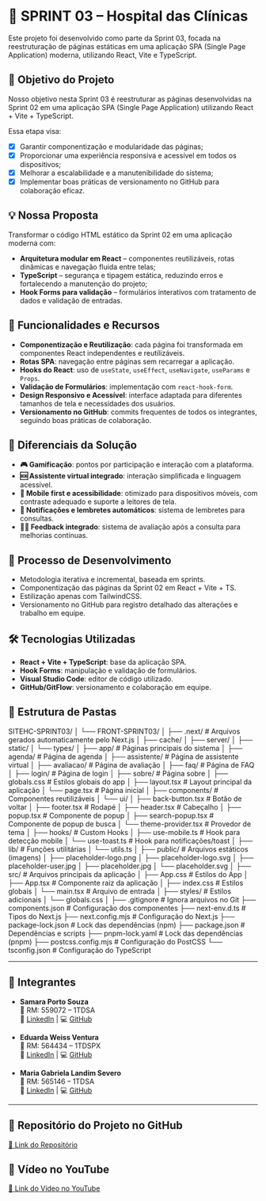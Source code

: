 # 🚀 SPRINT 03 – Hospital das Clínicas

Este projeto foi desenvolvido como parte da Sprint 03, focada na reestruturação de páginas estáticas em uma aplicação SPA (Single Page Application) moderna, utilizando React, Vite e TypeScript.

## 🎯 Objetivo do Projeto

Nosso objetivo nesta Sprint 03 é reestruturar as páginas desenvolvidas na Sprint 02 em uma aplicação SPA (Single Page Application) utilizando React + Vite + TypeScript.

Essa etapa visa:
- [x] Garantir componentização e modularidade das páginas;
- [x] Proporcionar uma experiência responsiva e acessível em todos os dispositivos;
- [x] Melhorar a escalabilidade e a manutenibilidade do sistema;
- [x] Implementar boas práticas de versionamento no GitHub para colaboração eficaz.

## 💡 Nossa Proposta

Transformar o código HTML estático da Sprint 02 em uma aplicação moderna com:

- **Arquitetura modular em React** – componentes reutilizáveis, rotas dinâmicas e navegação fluida entre telas;
- **TypeScript** – segurança e tipagem estática, reduzindo erros e fortalecendo a manutenção do projeto;
- **Hook Forms para validação** – formulários interativos com tratamento de dados e validação de entradas.

## 🔧 Funcionalidades e Recursos

- **Componentização e Reutilização**: cada página foi transformada em componentes React independentes e reutilizáveis.
- **Rotas SPA**: navegação entre páginas sem recarregar a aplicação.
- **Hooks do React**: uso de `useState`, `useEffect`, `useNavigate`, `useParams` e `Props`.
- **Validação de Formulários**: implementação com `react-hook-form`.
- **Design Responsivo e Acessível**: interface adaptada para diferentes tamanhos de tela e necessidades dos usuários.
- **Versionamento no GitHub**: commits frequentes de todos os integrantes, seguindo boas práticas de colaboração.

## 🌟 Diferenciais da Solução

- **🎮 Gamificação**: pontos por participação e interação com a plataforma.
- **🆘 Assistente virtual integrado**: interação simplificada e linguagem acessível.
- **📱 Mobile first e acessibilidade**: otimizado para dispositivos móveis, com contraste adequado e suporte a leitores de tela.
- **🔔 Notificações e lembretes automáticos**: sistema de lembretes para consultas.
- **🧑‍⚕️ Feedback integrado**: sistema de avaliação após a consulta para melhorias contínuas.

## 🔄 Processo de Desenvolvimento

- Metodologia iterativa e incremental, baseada em sprints.
- Componentização das páginas da Sprint 02 em React + Vite + TS.
- Estilização apenas com TailwindCSS.
- Versionamento no GitHub para registro detalhado das alterações e trabalho em equipe.

## 🛠️ Tecnologias Utilizadas

- **React + Vite + TypeScript**: base da aplicação SPA.
- **Hook Forms**: manipulação e validação de formulários.
- **Visual Studio Code**: editor de código utilizado.
- **GitHub/GitFlow**: versionamento e colaboração em equipe.

## 📂 Estrutura de Pastas

SITEHC-SPRINT03/
│
└── FRONT-SPRINT03/
    │
    ├── .next/                       # Arquivos gerados automaticamente pelo Next.js
    │   ├── cache/
    │   ├── server/
    │   ├── static/
    │   └── types/
    │
    ├── app/                         # Páginas principais do sistema
    │   ├── agenda/                  # Página de agenda
    │   ├── assistente/              # Página de assistente virtual
    │   ├── avaliacao/               # Página de avaliação
    │   ├── faq/                     # Página de FAQ
    │   ├── login/                   # Página de login
    │   ├── sobre/                   # Página sobre
    │   ├── globals.css              # Estilos globais do app
    │   ├── layout.tsx               # Layout principal da aplicação
    │   └── page.tsx                 # Página inicial
    │
    ├── components/                  # Componentes reutilizáveis
    │   └── ui/
    │       ├── back-button.tsx      # Botão de voltar
    │       ├── footer.tsx           # Rodapé
    │       ├── header.tsx           # Cabeçalho
    │       ├── popup.tsx            # Componente de popup
    │       ├── search-popup.tsx     # Componente de popup de busca
    │       └── theme-provider.tsx   # Provedor de tema
    │
    ├── hooks/                       # Custom Hooks
    │   ├── use-mobile.ts            # Hook para detecção mobile
    │   └── use-toast.ts             # Hook para notificações/toast
    │
    ├── lib/                         # Funções utilitárias
    │   └── utils.ts
    │
    ├── public/                      # Arquivos estáticos (imagens)
    │   ├── placeholder-logo.png
    │   ├── placeholder-logo.svg
    │   ├── placeholder-user.jpg
    │   ├── placeholder.jpg
    │   └── placeholder.svg
    │
    ├── src/                         # Arquivos principais da aplicação
    │   ├── App.css                  # Estilos do App
    │   ├── App.tsx                  # Componente raiz da aplicação
    │   ├── index.css                 # Estilos globais
    │   └── main.tsx                  # Arquivo de entrada
    │
    ├── styles/                      # Estilos adicionais
    │   └── globals.css
    │
    ├── .gitignore                   # Ignora arquivos no Git
    ├── components.json              # Configuração dos componentes
    ├── next-env.d.ts                # Tipos do Next.js
    ├── next.config.mjs              # Configuração do Next.js
    ├── package-lock.json            # Lock das dependências (npm)
    ├── package.json                 # Dependências e scripts
    ├── pnpm-lock.yaml               # Lock das dependências (pnpm)
    ├── postcss.config.mjs           # Configuração do PostCSS
    └── tsconfig.json                # Configuração do TypeScript

---

## 👥 Integrantes

- **Samara Porto Souza**  
  📌 RM: 559072 – 1TDSA  
  🔗 [LinkedIn](https://www.linkedin.com/in/samara-porto-732723325) | 💻 [GitHub](https://github.com/ssamaraps)

- **Eduarda Weiss Ventura**  
  📌 RM: 564434 – 1TDSPX  
  🔗 [LinkedIn](https://www.linkedin.com/in/eduarda-weiss-ventura-55bb37268) | 💻 [GitHub](https://github.com/eduardawv)

- **Maria Gabriela Landim Severo**  
  📌 RM: 565146 – 1TDSA  
  🔗 [LinkedIn](https://www.linkedin.com/in/maria-gabriela-landim-595654322/) | 💻 [GitHub](https://github.com/gabrielalandim)

---

## 📎 __Repositório do Projeto no GitHub__
[🔗 Link do Repositório](https://github.com/ssamaraps/SiteHC-SPRINT03.git)

## 📎 __Vídeo no YouTube__
[🔗 Link do Vídeo no YouTube](https://youtu.be/_MRllmh8xAA)
